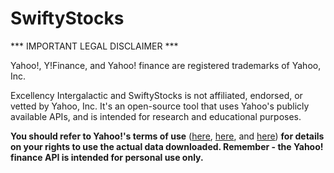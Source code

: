# SwiftyStocks


*** IMPORTANT LEGAL DISCLAIMER ***

Yahoo!, Y!Finance, and Yahoo! finance are registered trademarks of Yahoo, Inc.

Excellency Intergalactic and SwiftyStocks is not affiliated, endorsed, or vetted by Yahoo, Inc. It's an open-source tool that uses Yahoo's publicly available APIs, and is intended for research and educational purposes.

**You should refer to Yahoo!'s terms of use** ([here](https://policies.yahoo.com/us/en/yahoo/terms/product-atos/apiforydn/index.htm), [here](https://legal.yahoo.com/us/en/yahoo/terms/otos/index.html), and [here](https://policies.yahoo.com/us/en/yahoo/terms/index.htm)) **for details on your rights to use the actual data downloaded. Remember - the Yahoo! finance API is intended for personal use only.**
